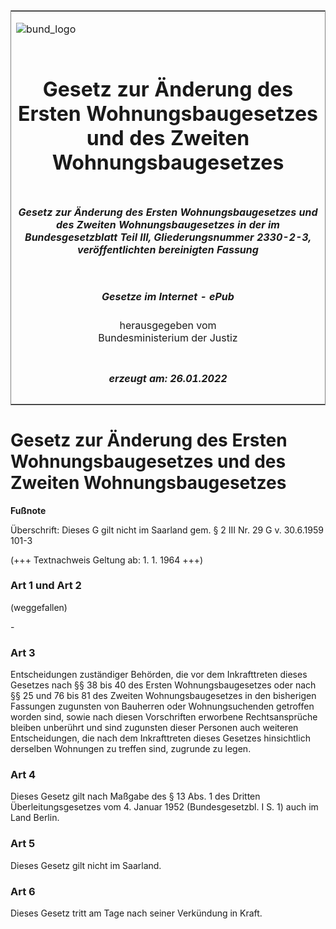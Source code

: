 <span id="DECKBLATT.html"></span>

<table border="0" frame="border" width="100%">

<tr valign="top">

<td align="left">

![bund\_logo](BfJ_2021_Web_de_de.gif)

</td>

<td align="right">

 

</td>

</tr>

<tr align="center" valign="middle">

<td colspan="2">

# Gesetz zur Änderung des Ersten Wohnungsbaugesetzes und des Zweiten Wohnungsbaugesetzes

</td>

</tr>

<tr align="center" valign="middle">

<td colspan="2">

##### Gesetz zur Änderung des Ersten Wohnungsbaugesetzes und des Zweiten Wohnungsbaugesetzes in der im Bundesgesetzblatt Teil III, Gliederungsnummer 2330-2-3, veröffentlichten bereinigten Fassung

</td>

</tr>

<tr align="center" valign="middle">

<td colspan="2">

  
  

##### Gesetze im Internet - ePub  
  
herausgegeben vom  
Bundesministerium der Justiz

</td>

</tr>

<tr align="center" valign="bottom">

<td colspan="2">

  
  

##### erzeugt am: 26.01.2022

</td>

</tr>

</table>

<span id="BJNR013930957.html"></span>

# Gesetz zur Änderung des Ersten Wohnungsbaugesetzes und des Zweiten Wohnungsbaugesetzes

<div>

  
**Fußnote**

<div class="jnhtml">

<div>

<div class="jurAbsatz">

Überschrift: Dieses G gilt nicht im Saarland gem. § 2 III Nr. 29 G v.
30.6.1959 101-3  
  
(+++ Textnachweis Geltung ab: 1. 1. 1964 +++)

</div>

</div>

</div>

</div>

<span id="BJNR013930957BJNE000100309.html"></span>

### Art 1 und Art 2  
(weggefallen)

<div>

<div class="jnhtml">

<div>

<div class="jurAbsatz">

\-

</div>

</div>

</div>

</div>

<span id="BJNR013930957BJNE000200309.html"></span>

### Art 3  

<div>

<div class="jnhtml">

<div>

<div class="jurAbsatz">

Entscheidungen zuständiger Behörden, die vor dem Inkrafttreten dieses
Gesetzes nach §§ 38 bis 40 des Ersten Wohnungsbaugesetzes oder nach §§
25 und 76 bis 81 des Zweiten Wohnungsbaugesetzes in den bisherigen
Fassungen zugunsten von Bauherren oder Wohnungsuchenden getroffen worden
sind, sowie nach diesen Vorschriften erworbene Rechtsansprüche bleiben
unberührt und sind zugunsten dieser Personen auch weiteren
Entscheidungen, die nach dem Inkrafttreten dieses Gesetzes hinsichtlich
derselben Wohnungen zu treffen sind, zugrunde zu legen.

</div>

</div>

</div>

</div>

<span id="BJNR013930957BJNE000300309.html"></span>

### Art 4  

<div>

<div class="jnhtml">

<div>

<div class="jurAbsatz">

Dieses Gesetz gilt nach Maßgabe des § 13 Abs. 1 des Dritten
Überleitungsgesetzes vom 4. Januar 1952 (Bundesgesetzbl. I S. 1) auch
im Land Berlin.

</div>

</div>

</div>

</div>

<span id="BJNR013930957BJNE000400309.html"></span>

### Art 5  

<div>

<div class="jnhtml">

<div>

<div class="jurAbsatz">

Dieses Gesetz gilt nicht im Saarland.

</div>

</div>

</div>

</div>

<span id="BJNR013930957BJNE000500309.html"></span>

### Art 6  

<div>

<div class="jnhtml">

<div>

<div class="jurAbsatz">

Dieses Gesetz tritt am Tage nach seiner Verkündung in Kraft.

</div>

</div>

</div>

</div>
